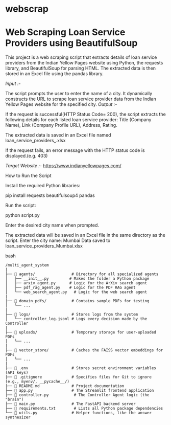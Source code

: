 # webscrap
# Web Scraping Loan Service Providers using BeautifulSoup

This project is a web scraping script that extracts details of loan service providers from the Indian Yellow Pages website using Python, the requests library, and BeautifulSoup for parsing HTML. The extracted data is then stored in an Excel file using the pandas library.

*Input :-*

The script prompts the user to enter the name of a city.
It dynamically constructs the URL to scrape loan service provider data from the Indian Yellow Pages website for the specified city.
*Output :-*

If the request is successful(HTTP Status Code= 200), the script extracts the following details for each listed loan service provider:
Title (Company Name), Link (Company Profile URL), Address, Rating.

The extracted data is saved in an Excel file named loan_service_providers_.xlsx

If the request fails, an error message with the HTTP status code is displayed.(e.g. 403)

*Target Website :-* https://www.indianyellowpages.com/

How to Run the Script

Install the required Python libraries:

pip install requests beautifulsoup4 pandas

Run the script:

python script.py

Enter the desired city name when prompted.

The extracted data will be saved in an Excel file in the same directory as the script.
Enter the city name: Mumbai
Data saved to loan_service_providers_Mumbai.xlsx



bash 
```
/multi_agent_system
|
├── 📂 agents/                # Directory for all specialized agents
│   ├── __init__.py         # Makes the folder a Python package
│   ├── arxiv_agent.py      # Logic for the ArXiv search agent
│   ├── pdf_rag_agent.py    # Logic for the PDF RAG agent
│   └── web_search_agent.py   # Logic for the web search agent
|
├── 📂 domain_pdfs/           # Contains sample PDFs for testing
│   └── ...
|
├── 📂 logs/                  # Stores logs from the system
│   └── controller_log.jsonl # Logs every decision made by the Controller
|
├── 📂 uploads/               # Temporary storage for user-uploaded PDFs
│   └── ...
|
├── 📂 vector_store/          # Caches the FAISS vector embeddings for PDFs
│   └── ...
|
├── 📜 .env                   # Stores secret environment variables (API keys)
├── 📜 .gitignore             # Specifies files for Git to ignore (e.g., myenv/, __pycache__/)
├── 📜 README.md              # Project documentation
├── 📜 app.py                 # The Streamlit frontend application
├── 📜 controller.py           # The Controller Agent logic (the "brain")
├── 📜 main.py                # The FastAPI backend server
├── 📜 requirements.txt        # Lists all Python package dependencies
└── 📜 utils.py               # Helper functions, like the answer synthesizer

```
